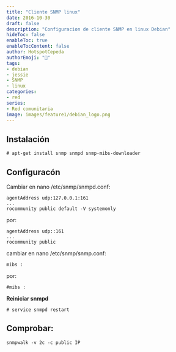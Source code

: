 ```yaml
---
title: "Cliente SNMP linux"
date: 2016-10-30
draft: false
description: "Configuracion de cliente SNMP en linux Debian"
hideToc: false
enableToc: true
enableTocContent: false
author: HotspotCepeda 
authorEmoji: "🗻"
tags:
- debian
- jessie
- SNMP
- linux
categories:
- red
series:
- Red comunitaria
image: images/feature1/debian_logo.png
---
```

## Instalación
```
# apt-get install snmp snmpd snmp-mibs-downloader
```
## Configuracón
Cambiar en nano /etc/snmp/snmpd.conf:
```
agentAddress udp:127.0.0.1:161
...
rocommunity public default -V systemonly
```
por:
```
agentAddress udp::161
...
rocommunity public

```
cambiar en nano /etc/snmp/snmp.conf:
```
mibs :
```
por:
```
#mibs :
```

**Reiniciar snmpd**
```
# service snmpd restart
```
## Comprobar:
```
snmpwalk -v 2c -c public IP
```